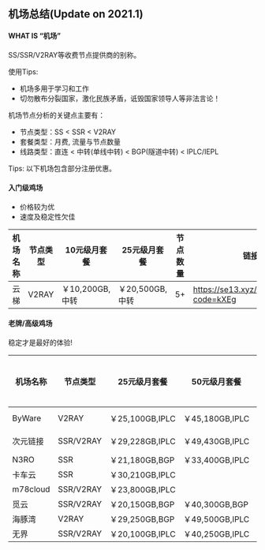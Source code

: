

## 机场总结(Update on 2021.1)

#### WHAT IS “机场”

SS/SSR/V2RAY等收费节点提供商的别称。

使用Tips:

- 机场多用于学习和工作
- 切勿散布分裂国家，激化民族矛盾，诋毁国家领导人等非法言论！


机场节点分析的关键点主要有：
- 节点类型：SS < SSR < V2RAY
- 套餐类型：月费, 流量与节点数量
- 线路类型：直连 < 中转(单线中转) < BGP(隧道中转) < IPLC/IEPL


Tips: 以下机场包含部分注册优惠。

#### 入门级鸡场

- 价格较为优
- 速度及稳定性欠佳

| 机场名称 | 节点类型 | 10元级月套餐    | 25元级月套餐    | 节点数量 | 链接                                        |
| -------- | -------- | --------------- | --------------- | -------- | ------------------------------------------- |
| 云梯     | V2RAY    | ￥10,200GB,中转 | ￥20,500GB,中转 | 5+       | https://se13.xyz/auth/register?code=kXEg    |


#### 老牌/高级鸡场

稳定才是最好的体验!

| 机场名称 | 节点类型  | 25元级月套餐    | 50元级月套餐    | 节点数量 | 链接                                       | 优惠码        |
| -------- | --------- | --------------- | --------------- | ------ | ------------------------------------------ | ------------- |
| ByWare   | V2RAY     | ￥25,100GB,IPLC | ￥45,180GB,IPLC | 10+    | https://bywave.io/aff.php?aff=3866         | 2021(30%off!) | 
| 次元链接 | SSR/V2RAY | ￥29,228GB,IPLC | ￥49,430GB,IPLC | 60+    | https://cylink.wtf/auth/register?code=E3uE |               |
| N3RO     | SSR       | ￥21,180GB,BGP  | ￥33,400GB,IPLC | 44+    | https://n3ro.best/user/shop                | n3ro-limbopro |
| 卡车云   | SSR       | ￥30,210GB,IPLC |                 | 30+    | https://kcjisu.icu/user/shop               |               |
| m78cloud | SSR/V2RAY | ￥23,800GB,IPLC |                 | 19+    | https://dd.sb/RJp8t                        |               |
| 觅云     | SSR/V2RAY | ￥20,150GB,BGP  | ￥40,300GB,BGP  | 52+    | https://dd.sb/fhpvW                        |               |
| 海豚湾   | V2RAY     | ￥29,250GB,BGP  | ￥49,500GB,IPLC |        | https://dd.sb/Wvy06                        |               |
| 无界     | SSR/V2RAY | ￥20,100GB,IPLC | ￥40,250GB,IPLC |        | https://dd.sb/0AtEE                        |               |
